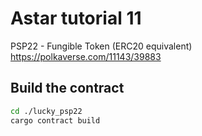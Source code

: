 # Astar tutorial 11

PSP22 - Fungible Token (ERC20 equivalent)
https://polkaverse.com/11143/39883


## Build the contract ###
```bash
cd ./lucky_psp22
cargo contract build
```
